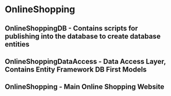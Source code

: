 # OnlineShopping
## OnlineShoppingDB - Contains scripts for publishing into the database to create database entities

## OnlineShoppingDataAccess - Data Access Layer, Contains Entity Framework DB First Models

## OnlineShopping - Main Online Shopping Website
